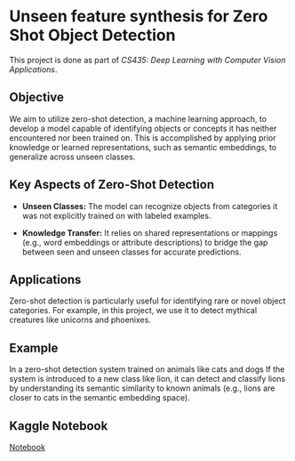 # Unseen feature synthesis for Zero Shot Object Detection
This project is done as part of _CS435: Deep Learning with Computer Vision Applications_.

## Objective
We aim to utilize zero-shot detection, a machine learning approach, to develop a model capable of identifying objects or concepts it has neither encountered nor been trained on. This is accomplished by applying prior knowledge or learned representations, such as semantic embeddings, to generalize across unseen classes.

## Key Aspects of Zero-Shot Detection
- **Unseen Classes:** The model can recognize objects from categories it was not explicitly trained on with labeled examples.

- **Knowledge Transfer:** It relies on shared representations or mappings (e.g., word embeddings or attribute descriptions) to bridge the gap between seen and unseen classes for accurate predictions.

## Applications
Zero-shot detection is particularly useful for identifying rare or novel object categories. For example, in this project, we use it to detect mythical creatures like unicorns and phoenixes.

## Example
In a zero-shot detection system trained on animals like cats and dogs
If the system is introduced to a new class like lion, it can detect and classify lions by understanding its semantic similarity to known animals (e.g., lions are closer to cats in the semantic embedding space).

## Kaggle Notebook
[Notebook](https://www.kaggle.com/code/tiyagupta/cs435-project-final)
